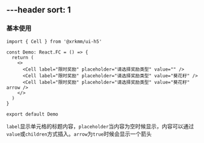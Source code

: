 ---header
sort: 1
---

### 基本使用

```tsx
import { Cell } from '@xrkmm/ui-h5'

const Demo: React.FC = () => {
  return (
    <>
      <Cell label="限时奖励" placeholder="请选择奖励类型" value="" />
      <Cell label="限时奖励" placeholder="请选择奖励类型" value="葵花籽" />
      <Cell label="限时奖励" placeholder="请选择奖励类型" value="葵花籽" arrow />
    </>
  )
}

export default Demo
```
`label`显示单元格的标题内容，`placeholder`当内容为空时候显示，内容可以通过`value`或`children`方式插入。`arrow`为`true`时候会显示一个箭头
